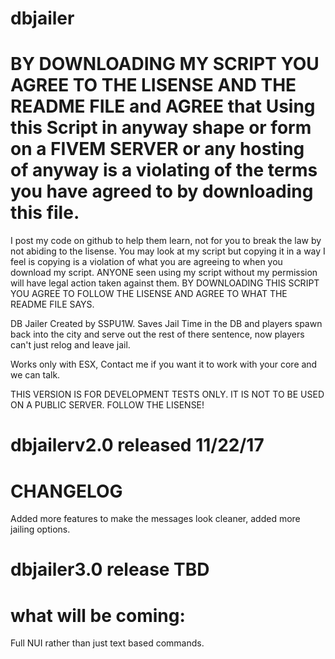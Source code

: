 # dbjailer
# BY DOWNLOADING MY SCRIPT YOU AGREE TO THE LISENSE AND THE README FILE and AGREE that Using this Script in anyway shape or form on a FIVEM SERVER or any hosting of anyway is a violating of the terms you have agreed to by downloading this file.


 I post my code on github to help them learn, not for you to break the law by not abiding to the lisense. You may look at my script but copying it in a way I feel is copying is a violation of what you are agreeing to when you download my script. ANYONE seen using my script without my permission will have legal action taken against them. BY DOWNLOADING THIS SCRIPT YOU AGREE TO FOLLOW THE LISENSE AND AGREE TO WHAT THE README FILE SAYS. 

DB Jailer Created by SSPU1W. Saves Jail Time in the DB and players spawn back into the city and serve out the rest of there sentence, now players can't just relog and leave jail.

Works only with ESX, Contact me if you want it to work with your core and we can talk.

THIS VERSION IS FOR DEVELOPMENT TESTS ONLY. IT IS NOT TO BE USED ON A PUBLIC SERVER. FOLLOW THE LISENSE!

# dbjailerv2.0 released 11/22/17
# CHANGELOG
Added more features to make the messages look cleaner, added more jailing options. 

# dbjailer3.0 release TBD
# what will be coming:
Full NUI rather than just text based commands. 
